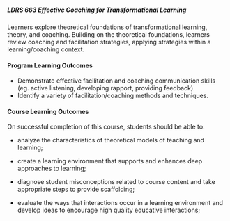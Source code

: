 ##### LDRS  663 Effective Coaching for Transformational Learning

Learners explore theoretical foundations of transformational learning, theory, and coaching. Building on the theoretical foundations, learners review coaching and facilitation strategies, applying strategies within a learning/coaching context.

#### Program Learning Outcomes

* Demonstrate effective facilitation and coaching communication skills \(eg. active listening, developing rapport, providing feedback\)
* Identify a variety of facilitation/coaching methods and techniques.

#### Course Learning Outcomes

On successful completion of this course, students should be able to:

* analyze the characteristics of theoretical models of teaching and learning;

* create a learning environment that supports and enhances deep approaches to learning;

* diagnose student misconceptions related to course content and take appropriate steps to provide scaffolding;

* evaluate the ways that interactions occur in a learning environment and develop ideas to encourage high quality educative interactions;




